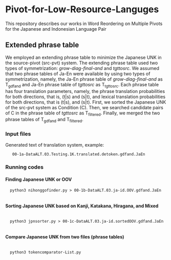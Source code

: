 # Pivot-for-Low-Resource-Languges
This repository describes our works in Word Reordering on Multiple Pivots for the Japanese and Indonesian Language Pair 

## Extended phrase table
We employed an extending phrase table to minimize the Japanese UNK in the source-pivot (src-pvt) system. The extending phrase table used two types of symmetrization: *grow-diag-final-and* and *tgttosrc*. We assumed that two phrase tables of Ja-En were available by using two types of symmetrization, namely, the Ja-En phrase table of *grow-diag-final-and* as T<sub>gdfand</sub> and Ja-En phrase table of *tgttosrc* as T<sub>tgttosrc</sub>. Each phrase table has four translation parameters, namely, the phrase translation probabilities for both directions, that is, (t|s) and (s|t), and lexical translation probabilities for both directions, that is (t|s), and (s|t). First, we sorted the Japanese UNK of the src-pvt system as Condition (C). Then, we searched candidate pairs of C in the phrase table of *tgttosrc* as T<sub>filtered</sub>. Finally, we merged the two phrase tables of T<sub>gdfand</sub> and T<sub>filtered</sub>. 

### Input files
Generated text of translation system, example:
```
   00-1a-DataALT.03.Testing.1K.translated.detoken.gdfand.JaEn
```

### Running codes
#### Finding Japanese UNK or OOV

```
  python3 nihonggofinder.py > 00-1b-DataALT.03.ja-id.OOV.gdfand.JaEn
  
```
#### Sorting Japanese UNK based on Kanji, Katakana, Hiragana, and Mixed

```
  
  python3 jpnsorter.py > 00-1c-DataALT.03.ja-id.sortedOOV.gdfand.JaEn
  
```
#### Compare Japanese UNK from two files (phrase tables)

```
  
  python3 tokencomparator-List.py

```
